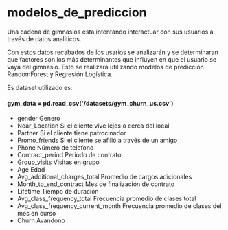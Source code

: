 # modelos_de_prediccion
Una cadena de gimnasios esta intentando interactuar con sus usuarios a través de datos analiticos.

Con estos datos recabados de los usarios se analizarán y se determinaran que factores son los más determinantes que influyen en que el usuario se vaya del gimnasio. Esto se realizará utilizando modelos de predicción RandomForest y Regresión Logística.

Es dataset utilizado es:
#### gym_data = pd.read_csv('/datasets/gym_churn_us.csv')
* gender                             Genero 
* Near_Location                      Si el cliente vive lejos o cerca del local  
* Partner                            Si el cliente tiene patrocinador
* Promo_friends                      Si el cliente se afilió a través de un amigo 
* Phone                              Número de telefono
* Contract_period                    Periodo de contrato 
* Group_visits                       Visitas en grupo  
* Age                                Edad 
* Avg_additional_charges_total       Promedio de cargos adicionales
* Month_to_end_contract              Mes de finalización de contrato
* Lifetime                           Tiempo de duración
* Avg_class_frequency_total          Frecuencia promedio de clases total
* Avg_class_frequency_current_month  Frecuencia promedio de clases del mes en curso
* Churn                              Avandono 
